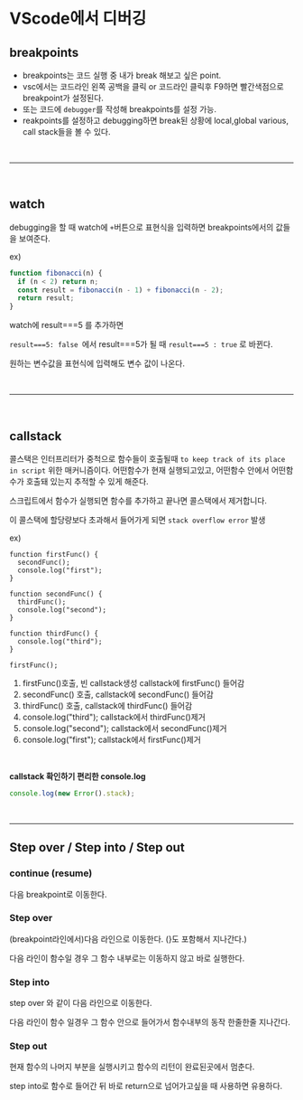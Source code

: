 # VScode에서 디버깅

## breakpoints

- breakpoints는 코드 실행 중 내가 break 해보고 싶은 point.
- vsc에서는 코드라인 왼쪽 공백을 클릭 or 코드라인 클릭후 F9하면 빨간색점으로 breakpoint가 설정된다.
- 또는 코드에 `debugger`를 작성해 breakpoints를 설정 가능.
- reakpoints를 설정하고 debugging하면 break된 상황에 local,global various, call stack들을 볼 수 있다.

</br>

---

</br>

## watch

debugging을 할 때 watch에 `+`버튼으로 표현식을 입력하면 breakpoints에서의 값들을 보여준다.

ex)

```javascript
function fibonacci(n) {
  if (n < 2) return n;
  const result = fibonacci(n - 1) + fibonacci(n - 2);
  return result;
}
```

watch에 result===5 를 추가하면

`result===5: false `에서 result===5가 될 때 `result===5 : true` 로 바뀐다.

원하는 변수값을 표현식에 입력해도 변수 값이 나온다.

</br>

---

</br>

## callstack

콜스택은 인터프리터가 중척으로 함수들이 호출될때 `to keep track of its place in script` 위한 매커니즘이다. 어떤함수가 현재 실행되고있고, 어떤함수 안에서 어떤함수가 호출돼 있는지 추적할 수 있게 해준다.

스크립트에서 함수가 실행되면 함수를 추가하고 끝나면 콜스택에서 제거합니다.

이 콜스택에 할당량보다 초과해서 들어가게 되면 `stack overflow error` 발생

ex)

```javascirpt
function firstFunc() {
  secondFunc();
  console.log("first");
}

function secondFunc() {
  thirdFunc();
  console.log("second");
}

function thirdFunc() {
  console.log("third");
}

firstFunc();
```

1. firstFunc()호출, 빈 callstack생성 callstack에 firstFunc() 들어감
2. secondFunc() 호출, callstack에 secondFunc() 들어감
3. thirdFunc() 호출, callstack에 thirdFunc() 들어감
4. console.log("third"); callstack에서 thirdFunc()제거
5. console.log("second"); callstack에서 secondFunc()제거
6. console.log("first"); callstack에서 firstFunc()제거

</br>

**callstack 확인하기 편리한 console.log**

```javascript
console.log(new Error().stack);
```

</br>

---

## Step over / Step into / Step out

### continue (resume)

다음 breakpoint로 이동한다.

### Step over

(breakpoint라인에서)다음 라인으로 이동한다. (}도 포함해서 지나간다.)

다음 라인이 함수일 경우 그 함수 내부로는 이동하지 않고 바로 실행한다.

### Step into

step over 와 같이 다음 라인으로 이동한다.

다음 라인이 함수 일경우 그 함수 안으로 들어가서 함수내부의 동작 한줄한줄 지나간다.

### Step out

현재 함수의 나머지 부분을 실행시키고 함수의 리턴이 완료된곳에서 멈춘다.

step into로 함수로 들어간 뒤 바로 return으로 넘어가고싶을 때 사용하면 유용하다.
